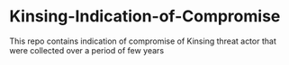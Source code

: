 # Kinsing-Indication-of-Compromise
This repo contains indication of compromise of Kinsing threat actor that were collected over a period of few years
